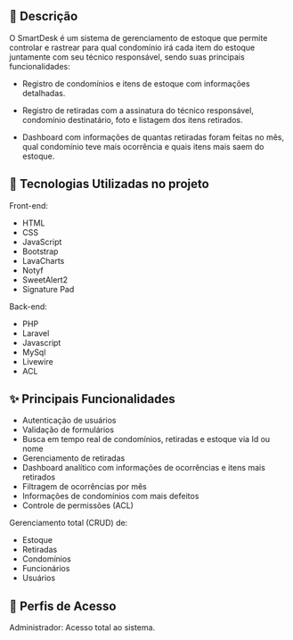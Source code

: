 ## 📘 Descrição

O SmartDesk é um sistema de gerenciamento de estoque que permite controlar e rastrear para qual condomínio irá cada item do estoque juntamente com seu técnico responsável, sendo suas principais funcionalidades:

- Registro de condomínios e itens de estoque com informações detalhadas.

- Registro de retiradas com a assinatura do técnico responsável, condomínio destinatário, foto e listagem dos itens retirados.

- Dashboard com informações de quantas retiradas foram feitas no mês, qual condomínio teve mais ocorrência e quais itens mais saem do estoque.

## 🚀 Tecnologias Utilizadas no projeto

Front-end:
- HTML
- CSS
- JavaScript
- Bootstrap
- LavaCharts
- Notyf
- SweetAlert2
- Signature Pad

Back-end:
- PHP
- Laravel
- Javascript
- MySql
- Livewire
- ACL

## ✨ Principais Funcionalidades

- Autenticação de usuários
- Validação de formulários
- Busca em tempo real de condomínios, retiradas e estoque via Id ou nome
- Gerenciamento de retiradas
- Dashboard analítico com informações de ocorrências e itens mais retirados
- Filtragem de ocorrências por mês
- Informações de condomínios com mais defeitos
- Controle de permissões (ACL)

Gerenciamento total (CRUD) de:

- Estoque
- Retiradas
- Condomínios
- Funcionários
- Usuários

## 👥 Perfis de Acesso
Administrador: Acesso total ao sistema.
